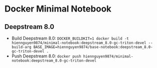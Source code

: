 # Docker Minimal Notebook

## Deepstream 8.0

- Build Deepstream 8.0: `DOCKER_BUILDKIT=1 docker build -t hiennguyen9874/minimal-notebook:deepstream_8.0-gc-triton-devel --build-arg BASE_IMAGE=hiennguyen9874/base-notebook:deepstream_8.0-gc-triton-devel .`
- Push Deepstream 8.0: `docker push hiennguyen9874/minimal-notebook:deepstream_8.0-gc-triton-devel`

